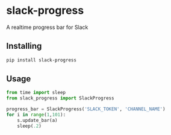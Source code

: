 # slack-progress

A realtime progress bar for Slack

## Installing

```bash
pip install slack-progress
```

## Usage

```python
from time import sleep
from slack_progress import SlackProgress

progress_bar = SlackProgress('SLACK_TOKEN', 'CHANNEL_NAME')
for i in range(1,101):
    s.update_bar(a)
    sleep(.2)
```
